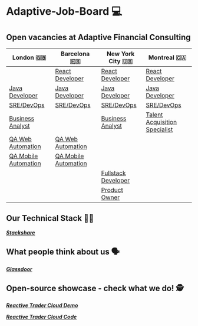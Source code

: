 # Adaptive-Job-Board :computer:
## Open vacancies at Adaptive Financial Consulting ##

| London :uk:  | Barcelona :es: | New York City :us: | Montreal :canada: |
| ------------- | ------------- | ------------- | ------------- |
| | [React Developer](https://weareadaptive.com/careers/jobs/?job=3334594)  | [React Developer](https://weareadaptive.com/careers/jobs/?job=3481569) | [React Developer](https://weareadaptive.com/careers/jobs/?job=3524790) |
| [Java Developer](https://weareadaptive.com/careers/jobs/?job=3388634)  | [Java Developer](https://weareadaptive.com/careers/jobs/?job=3100163)  | [Java Developer](https://weareadaptive.com/careers/jobs/?job=3701706) | [Java Developer](https://weareadaptive.com/careers/jobs/?job=2581405)
| [SRE/DevOps](https://weareadaptive.com/careers/jobs/?job=3629511) | [SRE/DevOps](https://weareadaptive.com/careers/jobs/?job=3629510) | [SRE/DevOps](https://weareadaptive.com/careers/jobs/?job=3629509)| [SRE/DevOps](https://weareadaptive.com/careers/jobs/?job=3629507) |
| [Business Analyst](https://weareadaptive.com/careers/jobs/?job=3560391) | | [Business Analyst](https://weareadaptive.com/careers/jobs/?job=3719744) | [Talent Acquisition Specialist](https://weareadaptive.com/careers/jobs/?job=3459513) |
| [QA Web Automation](https://weareadaptive.com/careers/jobs/?job=3736437) | [QA Web Automation](https://weareadaptive.com/careers/jobs/?job=3753837) |  |
| [QA Mobile Automation](https://weareadaptive.com/careers/jobs/?job=3587587) | [QA Mobile Automation](https://weareadaptive.com/careers/jobs/?job=3622085)| |
| | | [Fullstack Developer](https://weareadaptive.com/careers/jobs/?job=3242108) | |
| | | [Product Owner](https://weareadaptive.com/careers/jobs/?job=3010569) |



## Our Technical Stack 	:woman_technologist: ##

**_[Stackshare](https://stackshare.io/AFC/adaptive-financial-consulting)_**

## What people think about us :speaking_head: ## 

**_[Glassdoor](https://www.glassdoor.es/Overview/Working-at-Adaptive-Financial-Consulting-EI_IE833383.11,40.htm?countryRedirect=true)_**

## Open-source showcase - check what we do! :detective: ##

**_[Reactive Trader Cloud Demo](https://web-demo.adaptivecluster.com/)_**

**_[Reactive Trader Cloud Code](https://github.com/AdaptiveConsulting/ReactiveTraderCloud)_**
